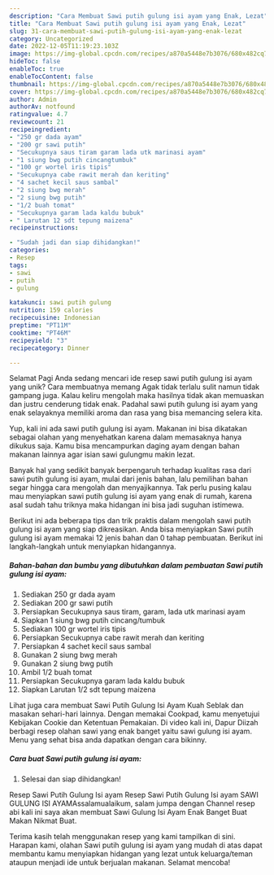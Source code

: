 ```yaml
---
description: "Cara Membuat Sawi putih gulung isi ayam yang Enak, Lezat"
title: "Cara Membuat Sawi putih gulung isi ayam yang Enak, Lezat"
slug: 31-cara-membuat-sawi-putih-gulung-isi-ayam-yang-enak-lezat
category: Uncategorized
date: 2022-12-05T11:19:23.103Z
image: https://img-global.cpcdn.com/recipes/a870a5448e7b3076/680x482cq70/sawi-putih-gulung-isi-ayam-foto-resep-utama.jpg
hideToc: false
enableToc: true
enableTocContent: false
thumbnail: https://img-global.cpcdn.com/recipes/a870a5448e7b3076/680x482cq70/sawi-putih-gulung-isi-ayam-foto-resep-utama.jpg
cover: https://img-global.cpcdn.com/recipes/a870a5448e7b3076/680x482cq70/sawi-putih-gulung-isi-ayam-foto-resep-utama.jpg
author: Admin
authorAv: notfound
ratingvalue: 4.7
reviewcount: 21
recipeingredient:
- "250 gr dada ayam"
- "200 gr sawi putih"
- "Secukupnya saus tiram garam lada utk marinasi ayam"
- "1 siung bwg putih cincangtumbuk"
- "100 gr wortel iris tipis"
- "Secukupnya cabe rawit merah dan keriting"
- "4 sachet kecil saus sambal"
- "2 siung bwg merah"
- "2 siung bwg putih"
- "1/2 buah tomat"
- "Secukupnya garam lada kaldu bubuk"
- " Larutan 12 sdt tepung maizena"
recipeinstructions:

- "Sudah jadi dan siap dihidangkan!"
categories:
- Resep
tags:
- sawi
- putih
- gulung

katakunci: sawi putih gulung 
nutrition: 159 calories
recipecuisine: Indonesian
preptime: "PT11M"
cooktime: "PT46M"
recipeyield: "3"
recipecategory: Dinner

---
```



Selamat Pagi Anda sedang mencari ide resep sawi putih gulung isi ayam yang unik? Cara membuatnya memang Agak tidak terlalu sulit namun tidak gampang juga. Kalau keliru mengolah maka hasilnya tidak akan memuaskan dan justru cenderung tidak enak. Padahal sawi putih gulung isi ayam yang enak selayaknya memiliki aroma dan rasa yang bisa memancing selera kita.


Yup, kali ini ada sawi putih gulung isi ayam. Makanan ini bisa dikatakan sebagai olahan yang menyehatkan karena dalam memasaknya hanya dikukus saja. Kamu bisa mencampurkan daging ayam dengan bahan makanan lainnya agar isian sawi gulungmu makin lezat.

Banyak hal yang sedikit banyak berpengaruh terhadap kualitas rasa dari sawi putih gulung isi ayam, mulai dari jenis bahan, lalu pemilihan bahan segar hingga cara mengolah dan menyajikannya. Tak perlu pusing kalau mau menyiapkan sawi putih gulung isi ayam yang enak di rumah, karena asal sudah tahu triknya maka hidangan ini bisa jadi suguhan istimewa.


Berikut ini ada beberapa tips dan trik praktis dalam mengolah sawi putih gulung isi ayam yang siap dikreasikan. Anda bisa menyiapkan Sawi putih gulung isi ayam memakai 12 jenis bahan dan 0 tahap pembuatan. Berikut ini langkah-langkah untuk menyiapkan hidangannya.

<!--inarticleads1-->

##### Bahan-bahan dan bumbu yang dibutuhkan dalam pembuatan Sawi putih gulung isi ayam:

1. Sediakan 250 gr dada ayam
1. Sediakan 200 gr sawi putih
1. Persiapkan Secukupnya saus tiram, garam, lada utk marinasi ayam
1. Siapkan 1 siung bwg putih cincang/tumbuk
1. Sediakan 100 gr wortel iris tipis
1. Persiapkan Secukupnya cabe rawit merah dan keriting
1. Persiapkan 4 sachet kecil saus sambal
1. Gunakan 2 siung bwg merah
1. Gunakan 2 siung bwg putih
1. Ambil 1/2 buah tomat
1. Persiapkan Secukupnya garam lada kaldu bubuk
1. Siapkan  Larutan 1/2 sdt tepung maizena


Lihat juga cara membuat Sawi Putih Gulung Isi Ayam Kuah Seblak dan masakan sehari-hari lainnya. Dengan memakai Cookpad, kamu menyetujui Kebijakan Cookie dan Ketentuan Pemakaian. Di video kali ini, Dapur Diizah berbagi resep olahan sawi yang enak banget yaitu sawi gulung isi ayam. Menu yang sehat bisa anda dapatkan dengan cara bikinny. 

<!--inarticleads2-->

##### Cara buat Sawi putih gulung isi ayam:


1. Selesai dan siap dihidangkan!

Resep Sawi Putih Gulung Isi ayam Resep Sawi Putih Gulung Isi ayam SAWI GULUNG ISI AYAMAssalamualaikum, salam jumpa dengan Channel resep abi kali ini saya akan membuat Sawi Gulung Isi Ayam Enak Banget Buat Makan Nikmat Buat. 

Terima kasih telah menggunakan resep yang kami tampilkan di sini. Harapan kami, olahan Sawi putih gulung isi ayam yang mudah di atas dapat membantu kamu menyiapkan hidangan yang lezat untuk keluarga/teman ataupun menjadi ide untuk berjualan makanan. Selamat mencoba!
